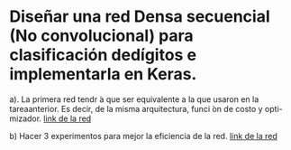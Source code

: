 # Diseñar una red Densa secuencial (No convolucional) para clasificación dedígitos e implementarla en Keras.
 a). La primera red tendr ́a que ser equivalente a la que usaron en la tareaanterior.  Es decir, de la misma arquitectura, funci ́on de costo y opti-mizador. [link de la red](https://github.com/Jeremy-22/RN/blob/main/Red_densa_con_keras/reddensa.ipynb)

 b) Hacer 3 experimentos para mejor la eficiencia de la red. [link de la red](https://github.com/Jeremy-22/RN/blob/main/Red_densa_con_keras/reddensab.ipynb)